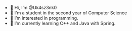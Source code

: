 - 👋 Hi, I’m @Uk4sz3nk0
- 📖 I'm a student in the second year of Computer Science
- 👀 I’m interested in programming.
- 🌱 I’m currently learning C++ and Java with Spring.
<!--
- 💞️ I’m looking to collaborate on ...
- 📫 How to reach me ...
-->
<!---
Uk4sz3nk0/Uk4sz3nk0 is a ✨ special ✨ repository because its `README.md` (this file) appears on your GitHub profile.
You can click the Preview link to take a look at your changes.
--->

